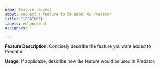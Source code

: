 ```yaml
---
name: Feature request
about: Request a feature to be added to Predator
title: "[FEATURE]"
labels: enhancement
assignees: ''

---
```


**Feature Description**:
Concisely describe the feature you want added to Predator.

**Usage**:
If applicable, describe how the feature would be used in Predator.
